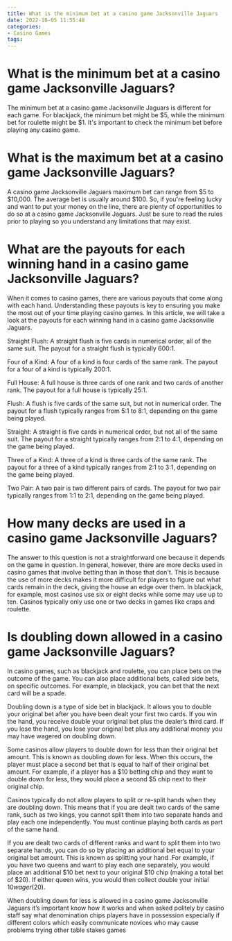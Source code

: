 ```yaml
---
title: What is the minimum bet at a casino game Jacksonville Jaguars
date: 2022-10-05 11:55:48
categories:
- Casino Games
tags:
---
```



#  What is the minimum bet at a casino game Jacksonville Jaguars?

The minimum bet at a casino game Jacksonville Jaguars is different for each game. For blackjack, the minimum bet might be $5, while the minimum bet for roulette might be $1. It's important to check the minimum bet before playing any casino game.

#  What is the maximum bet at a casino game Jacksonville Jaguars?

A casino game Jacksonville Jaguars maximum bet can range from $5 to $10,000. The average bet is usually around $100. So, if you're feeling lucky and want to put your money on the line, there are plenty of opportunities to do so at a casino game Jacksonville Jaguars. Just be sure to read the rules prior to playing so you understand any limitations that may exist.

#  What are the payouts for each winning hand in a casino game Jacksonville Jaguars?

When it comes to casino games, there are various payouts that come along with each hand. Understanding these payouts is key to ensuring you make the most out of your time playing casino games. In this article, we will take a look at the payouts for each winning hand in a casino game Jacksonville Jaguars.

Straight Flush: A straight flush is five cards in numerical order, all of the same suit. The payout for a straight flush is typically 600:1.

Four of a Kind: A four of a kind is four cards of the same rank. The payout for a four of a kind is typically 200:1.

Full House: A full house is three cards of one rank and two cards of another rank. The payout for a full house is typically 25:1.

Flush: A flush is five cards of the same suit, but not in numerical order. The payout for a flush typically ranges from 5:1 to 8:1, depending on the game being played.

Straight: A straight is five cards in numerical order, but not all of the same suit. The payout for a straight typically ranges from 2:1 to 4:1, depending on the game being played.

Three of a Kind: A three of a kind is three cards of the same rank. The payout for a three of a kind typically ranges from 2:1 to 3:1, depending on the game being played.

Two Pair: A two pair is two different pairs of cards. The payout for two pair typically ranges from 1:1 to 2:1, depending on the game being played.

#  How many decks are used in a casino game Jacksonville Jaguars?

The answer to this question is not a straightforward one because it depends on the game in question. In general, however, there are more decks used in casino games that involve betting than in those that don't. This is because the use of more decks makes it more difficult for players to figure out what cards remain in the deck, giving the house an edge over them. In blackjack, for example, most casinos use six or eight decks while some may use up to ten. Casinos typically only use one or two decks in games like craps and roulette.

#  Is doubling down allowed in a casino game Jacksonville Jaguars?

In casino games, such as blackjack and roulette, you can place bets on the outcome of the game. You can also place additional bets, called side bets, on specific outcomes. For example, in blackjack, you can bet that the next card will be a spade.

Doubling down is a type of side bet in blackjack. It allows you to double your original bet after you have been dealt your first two cards. If you win the hand, you receive double your original bet plus the dealer’s third card. If you lose the hand, you lose your original bet plus any additional money you may have wagered on doubling down.

Some casinos allow players to double down for less than their original bet amount. This is known as doubling down for less. When this occurs, the player must place a second bet that is equal to half of their original bet amount. For example, if a player has a $10 betting chip and they want to double down for less, they would place a second $5 chip next to their original chip.

Casinos typically do not allow players to split or re-split hands when they are doubling down. This means that if you are dealt two cards of the same rank, such as two kings, you cannot split them into two separate hands and play each one independently. You must continue playing both cards as part of the same hand.

If you are dealt two cards of different ranks and want to split them into two separate hands, you can do so by placing an additional bet equal to your original bet amount. This is known as splitting your hand .For example, if you have two queens and want to play each one separately, you would place an additional $10 bet next to your original $10 chip (making a total bet of $20). If either queen wins, you would then collect double your initial $10 wager ($20).

When doubling down for less is allowed in a casino game Jacksonville Jaguars it’s important know how it works and when asked politely by casino staff say what denomination chips players have in possession especially if different colors which easily communicate novices who may cause problems trying other table stakes games